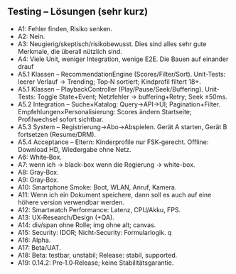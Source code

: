 ## Testing – Lösungen (sehr kurz)

- A1: Fehler finden, Risiko senken.
- A2: Nein.
- A3: Neugierig/skeptisch/risikobewusst. Dies sind alles sehr gute Merkmale, die überall nützlich sind.
- A4: Viele Unit, weniger Integration, wenige E2E. Die Bauen auf einander drauf
- A5.1 Klassen – RecommendationEngine (Scores/Filter/Sort). Unit-Tests: leerer Verlauf -> Trending; Top‑N sortiert; Kindprofil filtert 18+.
- A5.1 Klassen – PlaybackController (Play/Pause/Seek/Buffering). Unit-Tests: Toggle State+Event; Netzfehler -> buffering+Retry; Seek ±50ms.
- A5.2 Integration – Suche×Katalog: Query->API->UI; Pagination+Filter. Empfehlungen×Personalisierung: Scores ändern Startseite; Profilwechsel sofort sichtbar.
- A5.3 System – Registrierung→Abo→Abspielen. Gerät A starten, Gerät B fortsetzen (Resume/DRM).
- A5.4 Acceptance – Eltern: Kinderprofile nur FSK‑gerecht. Offline: Download HD, Wiedergabe ohne Netz.
- A6: White‑Box.
- A7: wenn ich -> black-box wenn die Regierung -> white-box.
- A8: Gray‑Box.
- A9: Gray‑Box.
- A10: Smartphone Smoke: Boot, WLAN, Anruf, Kamera.
- A11: Wenn ich ein Dokument speichere, dann soll es auch auf eine höhere version verwendbar werden.
- A12: Smartwatch Performance: Latenz, CPU/Akku, FPS.
- A13: UX‑Research/Design (+QA).
- A14: div/span ohne Rolle; img ohne alt; canvas.
- A15: Security: IDOR; Nicht‑Security: Formularlogik. q
- A16: Alpha.
- A17: Beta/UAT.
- A18: Beta: testbar, unstabil; Release: stabil, supported.
- A19: 0.14.2: Pre‑1.0‑Release; keine Stabilitätsgarantie.


